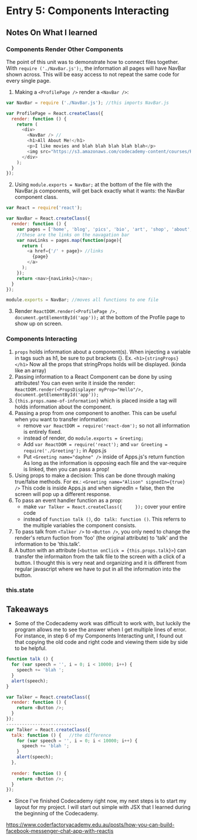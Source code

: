 # Entry 5: Components Interacting

## Notes On What I learned
### Components Render Other Components
The point of this unit was to demonstrate how to connect files together. With ```require ('./NavBar.js');```,
the information all pages will have NavBar shown across. This will be easy access to not repeat the same 
code for every single page.

1. Making a ```<ProfilePage />``` render a ```<NavBar />```:
```javascript
var NavBar = require ('./NavBar.js'); //this imports NavBar.js

var ProfilePage = React.createClass({
  render: function () {
    return (
      <div>
		<NavBar /> //
        <h1>All About Me!</h1>
        <p>I like movies and blah blah blah blah blah</p>
        <img src="https://s3.amazonaws.com/codecademy-content/courses/React/react_photo-monkeyselfie.jpg" />
      </div>
    );
  }
});
```
2. Using ```module.exports = NavBar;``` at the bottom of the file with the NavBar.js components, will 
get back exactly what it wants: the NavBar component class.
```javascript
var React = require('react');

var NavBar = React.createClass({
  render: function () {
    var pages = ['home', 'blog', 'pics', 'bio', 'art', 'shop', 'about', 'contact'];
    //these are the links on the navagation bar
    var navLinks = pages.map(function(page){
      return (
        <a href={'/' + page}> //links
          {page}
        </a>
      );
    });
    return <nav>{navLinks}</nav>;
  }
});

module.exports = NavBar; //moves all functions to one file
```
3. Render ```ReactDOM.render(<ProfilePage />, document.getElementById('app'));``` at the bottom of the 
Profile page to show up on screen.

### Components Interacting
1. ```props``` holds information about a component(s). When injecting a variable in tags such as h1,
be sure to put brackets {}. Ex. ```<h1>{stringProps}</h1>``` Now all the props that stringProps holds
will be displayed. (kinda like an array)
2. Passing information to a React Component can be done by using attributes! You can even write it inside
the render: ```ReactDOM.render(<PropsDisplayer myProp="Hello"/>, document.getElementById('app'));```
3. ```{this.props.name-of-information}``` which is placed inside a tag will holds information about 
the component.
4. Passing a prop from one component to another. This can be useful when you want to transfer information:
    - remove ```var ReactDOM = require('react-dom');``` so not all information is entirely fixed.
    - instead of render, do ```module.exports = Greeting; ```
    - Add ```var ReactDOM = require('react');``` and ```var Greeting = require('./Greeting');``` in Apps.js
    - Put ```<Greeting name="daphne" />``` inside of Apps.js's return function
As long as the information is opposing each file and the var-require is linked, then you can pass a prop!
5. Using props to make a decision: This can be done through making true/false methods. For ex.:
```<Greeting name="Alison" signedIn={true} />```
This code is inside Apps.js and when signedIn = false, then the screen will pop up a different response.
6. To pass an event handler function as a prop:
    - make ```var Talker = React.createClass({     });``` cover your entire code
    - instead of ```function talk ()```, do ``` talk: function ()```. This referrs to the multiple variables the component consists.
7. To pass talk from ```<Talker />``` to ```<Button />```, you only need to change the render's return fuction from
'foo' (the original attribute) to 'talk' and the information to be 'this.talk'.
8. A button with an attribute (```<button onClick = {this.props.talk}>```) can transfer the informaiton
from the talk file to the screen with a click of a button. I thought this is very neat and organizing 
and it is different from regular javascript where we have to put in all the information into the button.

### this.state


## Takeaways
* Some of the Codecademy work was difficult to work with, but luckily the program allows me to see the answer when
I get multiple lines of error. For instance, in step 6 of my Components Interacting unit, I found out that copying 
the old code and right code and viewing them side by side to be helpful.
```javascript
function talk () {
  for (var speech = '', i = 0; i < 10000; i++) {
    speech += 'blah ';
  }
  alert(speech);
}

var Talker = React.createClass({
  render: function () {
    return <Button />;
  }
});
---------------------------
var Talker = React.createClass({
  talk: function () {   //the difference
    for (var speech = '', i = 0; i < 10000; i++) {
      speech += 'blah ';
    }
    alert(speech);
  },
  
  render: function () {
    return <Button />;
  }
});
```
* Since I've finished Codecademy right now, my next steps is to start my layout for my project. I will
start out simple with JSX that I learned during the beginning of the Codecademy.


https://www.coderfactoryacademy.edu.au/posts/how-you-can-build-facebook-messenger-chat-app-with-reactjs